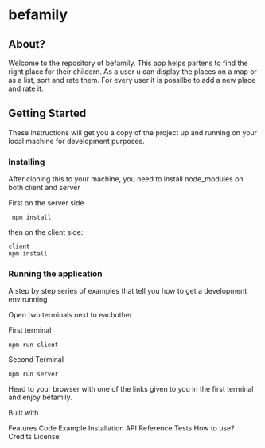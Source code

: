 # befamily

## About?

Welcome to the repository of befamily. This app helps partens to find the right place for their childern.
As a user u can display the places on a map or as a list, sort and rate them. For every user it is possilbe to add a new place and rate it.

## Getting Started

These instructions will get you a copy of the project up and running on your local machine for development purposes.

### Installing

After cloning this to your machine, you need to install node_modules on both client and server

First on the server side

```
 npm install
```

then on the client side:

```
client
npm install
```

### Running the application

A step by step series of examples that tell you how to get a development env running

Open two terminals next to eachother

First terminal

```
npm run client
```

Second Terminal

```
npm run server
```

Head to your browser with one of the links given to you in the first terminal and enjoy befamily.

Built with

Features
Code Example
Installation
API Reference
Tests
How to use?
Credits
License
